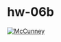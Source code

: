 # hw-06b

[![McCunney](https://circleci.com/gh/McCunney/hw-06b.svg?style=svg)](https://app.circleci.com/pipelines/github/McCunney/hw-06b?branch=main&filter=all)
